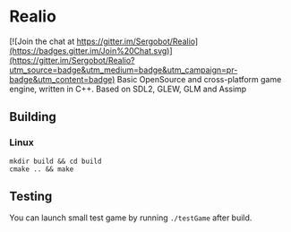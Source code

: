 # Realio

[![Join the chat at https://gitter.im/Sergobot/Realio](https://badges.gitter.im/Join%20Chat.svg)](https://gitter.im/Sergobot/Realio?utm_source=badge&utm_medium=badge&utm_campaign=pr-badge&utm_content=badge)
Basic OpenSource and cross-platform game engine, written in C++.
Based on SDL2, GLEW, GLM and Assimp

## Building
### Linux
```
mkdir build && cd build
cmake .. && make
```

## Testing
You can launch small test game by running `./testGame` after build.